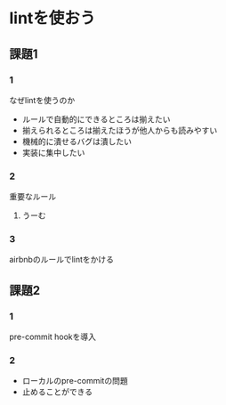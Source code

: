 # lintを使おう

## 課題1

### 1

なぜlintを使うのか

- ルールで自動的にできるところは揃えたい
- 揃えられるところは揃えたほうが他人からも読みやすい
- 機械的に潰せるバグは潰したい
- 実装に集中したい

### 2

重要なルール

1. うーむ

### 3

airbnbのルールでlintをかける

## 課題2

### 1

pre-commit hookを導入

### 2

- ローカルのpre-commitの問題
- 止めることができる
